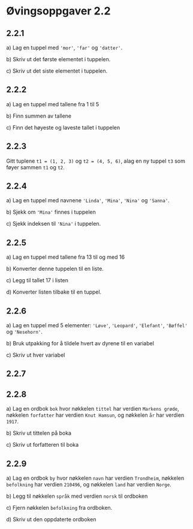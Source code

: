 # Øvingsoppgaver 2.2

## 2.2.1
a) Lag en tuppel med `'mor'`, `'far'` og `'datter'`.

b) Skriv ut det første elementet i tuppelen.

c) Skriv ut det siste elementet i tuppelen.

## 2.2.2
a) Lag en tuppel med tallene fra 1 til 5

b) Finn summen av tallene

c) Finn det høyeste og laveste tallet i tuppelen

## 2.2.3
Gitt tuplene `t1 = (1, 2, 3)` og `t2 = (4, 5, 6)`, alag en ny tuppel `t3` som føyer sammen `t1` og `t2`.

## 2.2.4
a) Lag en tuppel med navnene `'Linda'`, `'Mina'`, `'Nina'` og `'Sanna'`.

b) Sjekk om `'Mina'` finnes i tuppelen 

c) Sjekk indeksen til `'Nina'` i tuppelen.

## 2.2.5
a) Lag en tuppel med tallene fra 13 til og med 16

b) Konverter denne tuppelen til en liste.

c) Legg til tallet 17 i listen

d) Konverter listen tilbake til en tuppel.

## 2.2.6
a) Lag en tuppel med 5 elementer: `'Løve'`, `'Leopard'`, `'Elefant'`, `'Bøffel'` og `'Nesehorn'`.

b) Bruk utpakking for å tildele hvert av dyrene til en variabel

c) Skriv ut hver variabel

## 2.2.7

## 2.2.8
a) Lag en ordbok `bok` hvor nøkkelen `tittel` har verdien `Markens grøde`, nøkkelen `forfatter` har verdien `Knut Hamsun`, og nøkkelen `år` har verdien `1917`.

b) Skriv ut tittelen på boka

c) Skriv ut forfatteren til boka

## 2.2.9
a) Lag en ordbok `by` hvor nøkkelen `navn` har verdien `Trondheim`, nøkkelen `befolkning` har verdien `210496`, og nøkkelen `land` har verdien `Norge`.

b) Legg til nøkkelen `språk` med verdien `norsk` til ordboken

c) Fjern nøkkelen `befolkning` fra ordboken.

d) Skriv ut den oppdaterte ordboken

